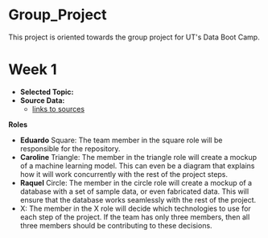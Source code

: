 # Group_Project
This project is oriented towards the group project for UT's Data Boot Camp.

# Week 1
- **Selected Topic:**
- **Source Data:**
  - [links to sources](https://data.cdc.gov/Case-Surveillance/COVID-19-Case-Surveillance-Public-Use-Data/vbim-akqf)

**Roles**
 - **Eduardo** Square: The team member in the square role will be responsible for the repository. 
 - **Caroline** Triangle: The member in the triangle role will create a mockup of a machine learning model. This can even be a diagram that explains how it will work concurrently with the rest of the project steps.
 - **Raquel** Circle: The member in the circle role will create a mockup of a database with a set of sample data, or even fabricated data. This will ensure that the database works seamlessly with the rest of the project.
 - X: The member in the X role will decide which technologies to use for each step of the project. If the team has only three members, then all three members should be contributing to these decisions.
